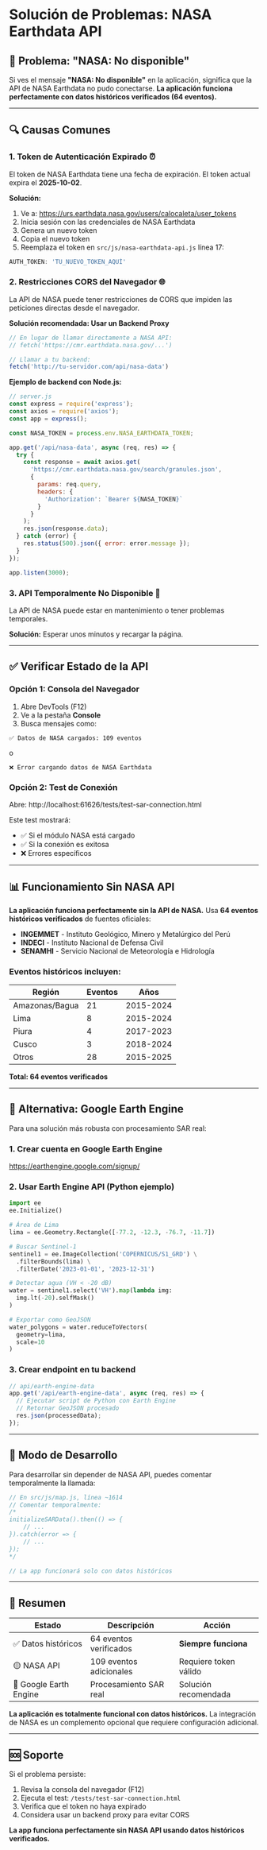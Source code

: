 # Solución de Problemas: NASA Earthdata API

## 🔴 Problema: "NASA: No disponible"

Si ves el mensaje **"NASA: No disponible"** en la aplicación, significa que la API de NASA Earthdata no pudo conectarse. **La aplicación funciona perfectamente con datos históricos verificados (64 eventos).**

---

## 🔍 Causas Comunes

### 1. **Token de Autenticación Expirado** ⏰

El token de NASA Earthdata tiene una fecha de expiración. El token actual expira el **2025-10-02**.

**Solución:**
1. Ve a: https://urs.earthdata.nasa.gov/users/calocaleta/user_tokens
2. Inicia sesión con las credenciales de NASA Earthdata
3. Genera un nuevo token
4. Copia el nuevo token
5. Reemplaza el token en `src/js/nasa-earthdata-api.js` línea 17:

```javascript
AUTH_TOKEN: 'TU_NUEVO_TOKEN_AQUÍ'
```

### 2. **Restricciones CORS del Navegador** 🌐

La API de NASA puede tener restricciones de CORS que impiden las peticiones directas desde el navegador.

**Solución recomendada: Usar un Backend Proxy**

```javascript
// En lugar de llamar directamente a NASA API:
// fetch('https://cmr.earthdata.nasa.gov/...')

// Llamar a tu backend:
fetch('http://tu-servidor.com/api/nasa-data')
```

**Ejemplo de backend con Node.js:**

```javascript
// server.js
const express = require('express');
const axios = require('axios');
const app = express();

const NASA_TOKEN = process.env.NASA_EARTHDATA_TOKEN;

app.get('/api/nasa-data', async (req, res) => {
  try {
    const response = await axios.get(
      'https://cmr.earthdata.nasa.gov/search/granules.json',
      {
        params: req.query,
        headers: {
          'Authorization': `Bearer ${NASA_TOKEN}`
        }
      }
    );
    res.json(response.data);
  } catch (error) {
    res.status(500).json({ error: error.message });
  }
});

app.listen(3000);
```

### 3. **API Temporalmente No Disponible** 🔧

La API de NASA puede estar en mantenimiento o tener problemas temporales.

**Solución:** Esperar unos minutos y recargar la página.

---

## ✅ Verificar Estado de la API

### Opción 1: Consola del Navegador

1. Abre DevTools (F12)
2. Ve a la pestaña **Console**
3. Busca mensajes como:

```
✅ Datos de NASA cargados: 109 eventos
```

o

```
❌ Error cargando datos de NASA Earthdata
```

### Opción 2: Test de Conexión

Abre: http://localhost:61626/tests/test-sar-connection.html

Este test mostrará:
- ✅ Si el módulo NASA está cargado
- ✅ Si la conexión es exitosa
- ❌ Errores específicos

---

## 📊 Funcionamiento Sin NASA API

**La aplicación funciona perfectamente sin la API de NASA.** Usa **64 eventos históricos verificados** de fuentes oficiales:

- **INGEMMET** - Instituto Geológico, Minero y Metalúrgico del Perú
- **INDECI** - Instituto Nacional de Defensa Civil
- **SENAMHI** - Servicio Nacional de Meteorología e Hidrología

### Eventos históricos incluyen:

| Región | Eventos | Años |
|--------|---------|------|
| Amazonas/Bagua | 21 | 2015-2024 |
| Lima | 8 | 2015-2024 |
| Piura | 4 | 2017-2023 |
| Cusco | 3 | 2018-2024 |
| Otros | 28 | 2015-2025 |

**Total: 64 eventos verificados**

---

## 🚀 Alternativa: Google Earth Engine

Para una solución más robusta con procesamiento SAR real:

### 1. Crear cuenta en Google Earth Engine
https://earthengine.google.com/signup/

### 2. Usar Earth Engine API (Python ejemplo)

```python
import ee
ee.Initialize()

# Área de Lima
lima = ee.Geometry.Rectangle([-77.2, -12.3, -76.7, -11.7])

# Buscar Sentinel-1
sentinel1 = ee.ImageCollection('COPERNICUS/S1_GRD') \
  .filterBounds(lima) \
  .filterDate('2023-01-01', '2023-12-31')

# Detectar agua (VH < -20 dB)
water = sentinel1.select('VH').map(lambda img:
  img.lt(-20).selfMask()
)

# Exportar como GeoJSON
water_polygons = water.reduceToVectors(
  geometry=lima,
  scale=10
)
```

### 3. Crear endpoint en tu backend

```javascript
// api/earth-engine-data
app.get('/api/earth-engine-data', async (req, res) => {
  // Ejecutar script de Python con Earth Engine
  // Retornar GeoJSON procesado
  res.json(processedData);
});
```

---

## 🔧 Modo de Desarrollo

Para desarrollar sin depender de NASA API, puedes comentar temporalmente la llamada:

```javascript
// En src/js/map.js, línea ~1614
// Comentar temporalmente:
/*
initializeSARData().then(() => {
    // ...
}).catch(error => {
    // ...
});
*/

// La app funcionará solo con datos históricos
```

---

## 📝 Resumen

| Estado | Descripción | Acción |
|--------|-------------|--------|
| ✅ Datos históricos | 64 eventos verificados | **Siempre funciona** |
| 🟡 NASA API | 109 eventos adicionales | Requiere token válido |
| 🔵 Google Earth Engine | Procesamiento SAR real | Solución recomendada |

**La aplicación es totalmente funcional con datos históricos.** La integración de NASA es un complemento opcional que requiere configuración adicional.

---

## 🆘 Soporte

Si el problema persiste:

1. Revisa la consola del navegador (F12)
2. Ejecuta el test: `/tests/test-sar-connection.html`
3. Verifica que el token no haya expirado
4. Considera usar un backend proxy para evitar CORS

**La app funciona perfectamente sin NASA API usando datos históricos verificados.**
